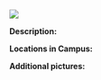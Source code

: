 ###
![](http://www.astro.princeton.edu/~ruixu/fig/.jpg)

**Description:**

**Locations in Campus:**

**Additional pictures:**
